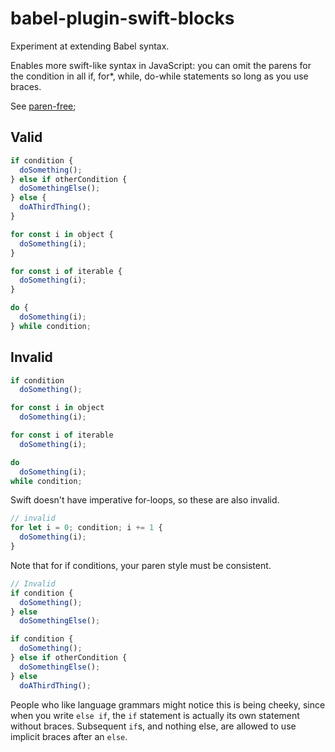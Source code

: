 # babel-plugin-swift-blocks

Experiment at extending Babel syntax.

Enables more swift-like syntax in JavaScript: you can omit the parens for the condition in all if, for*, while, do-while statements so long as you use braces.

See [paren-free](https://brendaneich.com/2010/11/paren-free/);

## Valid

```js
if condition {
  doSomething();
} else if otherCondition {
  doSomethingElse();
} else {
  doAThirdThing();
}

for const i in object {
  doSomething(i);
}

for const i of iterable {
  doSomething(i);
}

do {
  doSomething(i);
} while condition;
```

## Invalid

```js
if condition
  doSomething();

for const i in object
  doSomething(i);

for const i of iterable
  doSomething(i);

do
  doSomething(i);
while condition;
```

Swift doesn't have imperative for-loops, so these are also invalid.

```js
// invalid
for let i = 0; condition; i += 1 {
  doSomething(i);
}
```

Note that for if conditions, your paren style must be consistent.

```js
// Invalid
if condition {
  doSomething();
} else
  doSomethingElse();

if condition {
  doSomething();
} else if otherCondition {
  doSomethingElse();
} else
  doAThirdThing();
```

People who like language grammars might notice this is being cheeky, since when you write `else if`, the `if` statement is actually its own statement without braces. Subsequent `if`s, and nothing else, are allowed to use implicit braces after an `else`.
